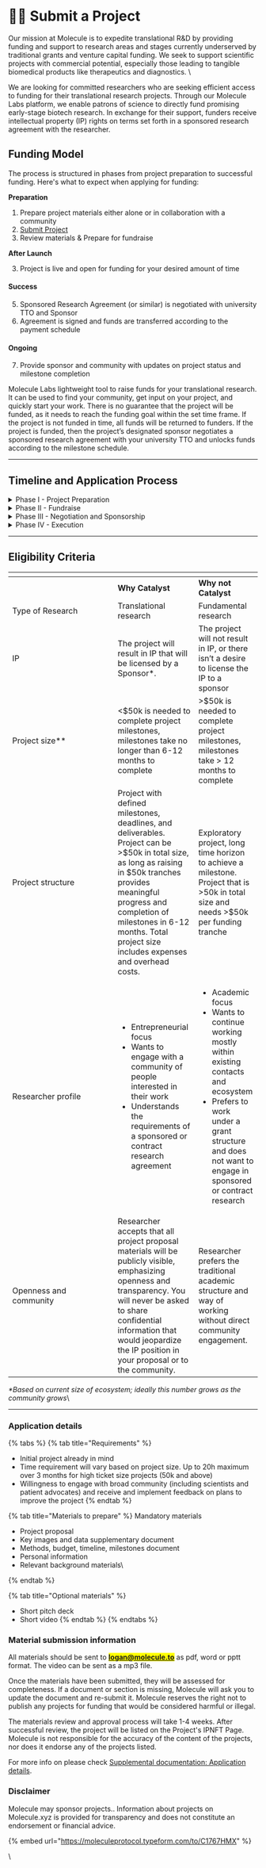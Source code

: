 # 🧑‍🔬 Submit a Project

Our mission at Molecule is to expedite translational R\&D by providing funding and support to research areas and stages currently underserved by traditional grants and venture capital funding. We seek to support scientific projects with commercial potential, especially those leading to tangible biomedical products like therapeutics and diagnostics. \


We are looking for committed researchers who are seeking efficient access to funding for their translational research projects. Through our Molecule Labs platform, we enable patrons of science to directly fund promising early-stage biotech research. In exchange for their support, funders receive intellectual property (IP) rights on terms set forth in a sponsored research agreement with the researcher.&#x20;

## Funding Model

The process is structured in phases from project preparation to successful funding. Here's what to expect when applying for funding:

**Preparation**

1. Prepare project materials either alone or in collaboration with a community
2. [Submit Project](https://moleculeprotocol.typeform.com/to/lBapA57t)
3. Review materials & Prepare for fundraise &#x20;

**After Launch**

3. Project is live and open for funding for your desired amount of time

#### Success&#x20;

5. Sponsored Research Agreement (or similar) is negotiated with university TTO and Sponsor
6. Agreement is signed and funds are transferred according to the payment schedule

#### Ongoing&#x20;

7. Provide sponsor and community with updates on project status and milestone completion

Molecule Labs lightweight tool to raise funds for your translational research. It can be used to find your community, get input on your project, and quickly start your work. There is no guarantee that the project will be funded, as it needs to reach the funding goal within the set time frame. If the project is not funded in time, all funds will be returned to funders. If the project is funded, then the project’s designated sponsor negotiates a sponsored research agreement with your university TTO and unlocks funds according to the milestone schedule.&#x20;



***

## Timeline and Application Process

<details>

<summary>Phase I - Project Preparation</summary>

**Week 1 to 8**&#x20;

* Prepare project materials either alone or in collaboration with a community
* Inform TTO about listing project for funding.&#x20;
* Initiate discussion of potential IP agreements with TTO Phase I - Project Preparation

</details>

<details>

<summary>Phase II - Fundraise</summary>

**Week 9 to 12**&#x20;

* Molecule reviews materials for completion and supports research to set project for fundraise.
* Fundraise duration is fixed to the time duration of your choice using an all-or-nothing mechanism.
* Participate in community engagement via social media to answer project-related questions\


</details>

<details>

<summary>Phase III - Negotiation and Sponsorship</summary>

Week 1 to 24&#x20;

* Continuous engagement between researcher, TTO, sponsor, and Molecule to discuss contract terms
* Contract is signed between university and sponsor&#x20;
* 3-month window to negotiate contract starting from the date that funding was completed, otherwise funds are returned to funders and deal terminates
* Funders can claim their IP rights in the form of IP Tokens (IPTs) granting governance rights over the project

</details>

<details>

<summary>Phase IV - Execution</summary>

Until project completion

* Community designs governance frameworks and can exercise voting rights
* Researchers provide regular updates to the community
* Researchers complete deliverables according to milestone timelines
* Funds are transferred to the university according to deliverable and payment schedule

</details>

***

## Eligibility Criteria

<table data-header-hidden data-full-width="true"><thead><tr><th width="197"></th><th></th><th></th></tr></thead><tbody><tr><td><br></td><td><strong>Why Catalyst</strong></td><td><strong>Why not Catalyst</strong></td></tr><tr><td>Type of Research</td><td>Translational research</td><td>Fundamental research</td></tr><tr><td>IP</td><td>The project will result in IP that will be licensed by a Sponsor*.</td><td>The project will not result in IP, or there isn’t a desire to license the IP to a sponsor</td></tr><tr><td>Project size**</td><td>&#x3C;$50k is needed to complete project milestones, milestones take no longer than 6-12 months to complete  </td><td>>$50k is needed to complete project milestones, milestones take > 12 months to complete</td></tr><tr><td>Project structure</td><td>Project with defined milestones, deadlines, and deliverables. Project can be >$50k in total size, as long as raising in $50k tranches provides meaningful progress and completion of milestones in 6-12 months. Total project size includes expenses and overhead costs.</td><td>Exploratory project, long time horizon to achieve a milestone. Project that is >50k in total size and needs >$50k per funding tranche</td></tr><tr><td>Researcher profile</td><td><ul><li>Entrepreneurial focus</li><li>Wants to engage with a community of people interested in their work</li><li>Understands the requirements of a sponsored or contract research agreement</li></ul></td><td><ul><li>Academic focus</li><li>Wants to continue working mostly within existing contacts and ecosystem</li><li>Prefers to work under a grant structure and does not want to engage in sponsored or contract research</li></ul></td></tr><tr><td>Openness and community</td><td>Researcher accepts that all project proposal materials will be publicly visible, emphasizing openness and transparency. You will never be asked to share confidential information that would jeopardize the IP position in your proposal or to the community.</td><td>Researcher prefers the traditional academic structure and way of working without direct community engagement. </td></tr></tbody></table>

_\*Based on current size of ecosystem; ideally this number grows as the community grows_\


***

### Application details&#x20;

{% tabs %}
{% tab title="Requirements" %}
* Initial project already in mind&#x20;
* Time requirement will vary based on project size. Up to 20h maximum over 3 months for high ticket size projects (50k and above)
* Willingness to engage with broad community (including scientists and patient advocates) and receive and implement feedback on plans to improve the project
{% endtab %}

{% tab title="Materials to prepare" %}
Mandatory materials

* Project proposal&#x20;
* Key images and data supplementary document
* Methods, budget, timeline, milestones document
* Personal information
* Relevant background materials\

{% endtab %}

{% tab title="Optional materials" %}
* Short pitch deck
* Short video
{% endtab %}
{% endtabs %}

### Material submission information

All materials should be sent to <mark style="color:purple;">**logan@molecule.to**</mark> as pdf, word or pptt format. The video can be sent as a mp3 file.&#x20;

Once the materials have been submitted, they will be assessed for completeness. If a document or section is missing, Molecule will ask you to update the document and re-submit it. Molecule reserves the right not to publish any projects for funding that would be considered harmful or illegal.

The materials review and approval process will take 1-4 weeks. After successful review, the project will be listed on the Project's IPNFT Page. Molecule is not responsible for the accuracy of the content of the projects, nor does it endorse any of the projects listed.&#x20;

For more info on please check [Supplemental documentation: Application details](https://docs.google.com/document/d/11zRncHlwVxWFyMorbEyrKnI5cbyDHSolAQ-x1hS4E4o/edit#heading=h.coa66fz7ide1).



### Disclaimer

Molecule may sponsor projects.. Information about projects on Molecule.xyz is provided for transparency and does not constitute an endorsement or financial advice.&#x20;



{% embed url="https://moleculeprotocol.typeform.com/to/C1767HMX" %}

\
